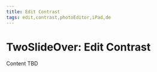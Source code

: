 ```yaml
---
title: Edit Contrast
tags: edit,contrast,photoEditor,iPad,de
---
```


# TwoSlideOver: Edit Contrast

Content TBD
